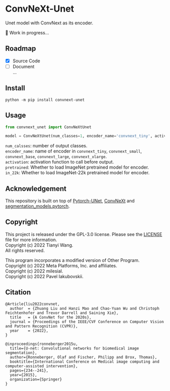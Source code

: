 # ConvNeXt-Unet
Unet model with ConvNext as its encoder.

:construction: Work in progress...

## Roadmap
- [x] Source Code
- [ ] Document\
...

## Install
```shell
python -m pip install convnext-unet
```

## Usage
```python
from convnext_unet import ConvNeXtUnet

model = ConvNeXtUnet(num_classes=1, encoder_name='convnext_tiny', activation='sigmoid', pretrained=False, in_22k=False)
```
`num_calsses`: number of output classes.\
`encoder_name`: name of encoder in `convnext_tiny`, `convnext_small`, `convnext_base`, `convnext_large`, `convnext_xlarge`.\
`activation`: activation function to call before output.\
`pretrained`: Whether to load ImageNet pretrained model for encoder.\
`in_22k`: Whether to load ImageNet-22k pretrained model for encoder.

## Acknowledgement
This repository is built on top of [Pytorch-UNet](https://github.com/milesial/Pytorch-UNet), [ConvNeXt](https://github.com/facebookresearch/ConvNeXt) and [
segmentation_models.pytorch](https://github.com/qubvel/segmentation_models.pytorch).

## Copyright
This project is released under the GPL-3.0 license. Please see the [LICENSE](LICENSE) file for more information.\
Copyright (c) 2022 Tianyi Wang.\
All rights reserved.

This program incorporates a modified version of Other Program.\
Copyright (c) 2022 Meta Platforms, Inc. and affiliates.\
Copyright (c) 2022 milesial.\
Copyright (c) 2022 Pavel Iakubovskii.

## Citation
```
@Article{liu2022convnet,
  author  = {Zhuang Liu and Hanzi Mao and Chao-Yuan Wu and Christoph Feichtenhofer and Trevor Darrell and Saining Xie},
  title   = {A ConvNet for the 2020s},
  journal = {Proceedings of the IEEE/CVF Conference on Computer Vision and Pattern Recognition (CVPR)},
  year    = {2022},
}

@inproceedings{ronneberger2015u,
  title={U-net: Convolutional networks for biomedical image segmentation},
  author={Ronneberger, Olaf and Fischer, Philipp and Brox, Thomas},
  booktitle={International Conference on Medical image computing and computer-assisted intervention},
  pages={234--241},
  year={2015},
  organization={Springer}
}
```